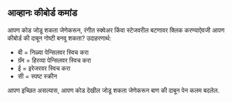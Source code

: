 ## आव्हानः कीबोर्ड कमांड

आपण कोड जोडू शकता जेणेकरून, रंगीत स्क्वेअर किंवा स्टेजवरील बटणावर क्लिक करण्याऐवजी आपण कीबोर्ड की दाबून गोष्टी बनवू शकता? उदाहरणार्थ:

+ <kbd>बी</kbd> = निळ्या पेन्सिलवर स्विच करा
+ <kbd>ग्रॅम</kbd> = हिरव्या पेन्सिलवर स्विच करा
+ <kbd>ई</kbd> = इरेजरवर स्विच करा
+ <kbd>सी</kbd> = स्पष्ट स्क्रीन

आपण इच्छित असल्यास, आपण कोड देखील जोडू शकता जेणेकरून बाण की दाबून पेन कलम बदलेल.